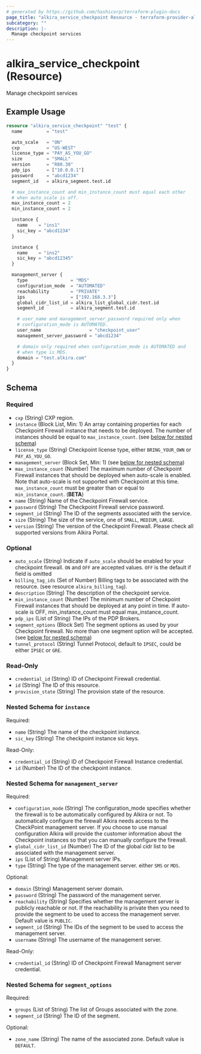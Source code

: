 ```yaml
---
# generated by https://github.com/hashicorp/terraform-plugin-docs
page_title: "alkira_service_checkpoint Resource - terraform-provider-alkira"
subcategory: ""
description: |-
  Manage checkpoint services
---
```


# alkira_service_checkpoint (Resource)

Manage checkpoint services

## Example Usage

```terraform
resource "alkira_service_checkpoint" "test" {
  name         = "test"

  auto_scale   = "ON"
  cxp          = "US-WEST"
  license_type = "PAY_AS_YOU_GO"
  size         = "SMALL"
  version      = "R80.30"
  pdp_ips      = ["10.0.0.1"]
  password     = "abcd1234"
  segment_id   = alkira_segment.test.id

  # max_instance_count and min_instance_count must equal each other
  # when auto_scale is off.
  max_instance_count = 2
  min_instance_count = 2

  instance {
    name    = "ins1"
    sic_key = "abcd1234"
  }

  instance {
    name    = "ins2"
    sic_key = "abcd12345"
  }

  management_server {
    type                = "MDS"
    configuration_mode  = "AUTOMATED"
    reachability        = "PRIVATE"
    ips                 = ["192.168.3.3"]
    global_cidr_list_id = alkira_list_global_cidr.test.id
    segment_id          = alkira_segment.test.id

    # user_name and management_server_password required only when
    # configuration_mode is AUTOMATED.
    user_name                  = "checkpoint_user"
    management_server_password = "abcd1234"

    # domain only required when configuration_mode is AUTOMATED and
    # when type is MDS.
    domain = "test.alkira.com"
  }
}
```

<!-- schema generated by tfplugindocs -->
## Schema

### Required

- `cxp` (String) CXP region.
- `instance` (Block List, Min: 1) An array containing properties for each Checkpoint Firewall instance that needs to be deployed. The number of instances should be equal to `max_instance_count`. (see [below for nested schema](#nestedblock--instance))
- `license_type` (String) Checkpoint license type, either `BRING_YOUR_OWN` or `PAY_AS_YOU_GO`.
- `management_server` (Block Set, Min: 1) (see [below for nested schema](#nestedblock--management_server))
- `max_instance_count` (Number) The maximum number of Checkpoint Firewall instances that should be deployed when auto-scale is enabled. Note that auto-scale is not supported with Checkpoint at this time. `max_instance_count` must be greater than or equal to `min_instance_count`. (**BETA**)
- `name` (String) Name of the Checkpoint Firewall service.
- `password` (String) The Checkpoint Firewall service password.
- `segment_id` (String) The ID of the segments associated with the service.
- `size` (String) The size of the service, one of `SMALL`, `MEDIUM`, `LARGE`.
- `version` (String) The version of the Checkpoint Firewall. Please check all supported versions from Alkira Portal.

### Optional

- `auto_scale` (String) Indicate if `auto_scale` should be enabled for your checkpoint firewall. `ON` and `OFF` are accepted values. `OFF` is the default if field is omitted
- `billing_tag_ids` (Set of Number) Billing tags to be associated with the resource. (see resource `alkira_billing_tag`).
- `description` (String) The description of the checkpoint service.
- `min_instance_count` (Number) The minimum number of Checkpoint Firewall instances that should be deployed at any point in time. If auto-scale is OFF, min_instance_count must equal max_instance_count.
- `pdp_ips` (List of String) The IPs of the PDP Brokers.
- `segment_options` (Block Set) The segment options as used by your Checkpoint firewall. No more than one segment option will be accepted. (see [below for nested schema](#nestedblock--segment_options))
- `tunnel_protocol` (String) Tunnel Protocol, default to `IPSEC`, could be either `IPSEC` or `GRE`.

### Read-Only

- `credential_id` (String) ID of Checkpoint Firewall credential.
- `id` (String) The ID of this resource.
- `provision_state` (String) The provision state of the resource.

<a id="nestedblock--instance"></a>
### Nested Schema for `instance`

Required:

- `name` (String) The name of the checkpoint instance.
- `sic_key` (String) The checkpoint instance sic keys.

Read-Only:

- `credential_id` (String) ID of Checkpoint Firewall Instance credential.
- `id` (Number) The ID of the checkpoint instance.


<a id="nestedblock--management_server"></a>
### Nested Schema for `management_server`

Required:

- `configuration_mode` (String) The configuration_mode specifies whether the firewall is to be automatically configured by Alkira or not. To automatically configure the firewall Alkira needs access to the CheckPoint management server. If you choose to use manual configuration Alkira will provide the customer information about the Checkpoint instances so that you can manually configure the firewall.
- `global_cidr_list_id` (Number) The ID of the global cidr list to be associated with the management server.
- `ips` (List of String) Management server IPs.
- `type` (String) The type of the management server. either `SMS` or `MDS`.

Optional:

- `domain` (String) Management server domain.
- `password` (String) The password of the management server.
- `reachability` (String) Specifies whether the management server is publicly reachable or not. If the reachability is private then you need to provide the segment to be used to access the management server. Default value is `PUBLIC`.
- `segment_id` (String) The IDs of the segment to be used to access the management server.
- `username` (String) The username of the management server.

Read-Only:

- `credential_id` (String) ID of Checkpoint Firewall Managment server credential.


<a id="nestedblock--segment_options"></a>
### Nested Schema for `segment_options`

Required:

- `groups` (List of String) The list of Groups associated with the zone.
- `segment_id` (String) The ID of the segment.

Optional:

- `zone_name` (String) The name of the associated zone. Default value is `DEFAULT`.
